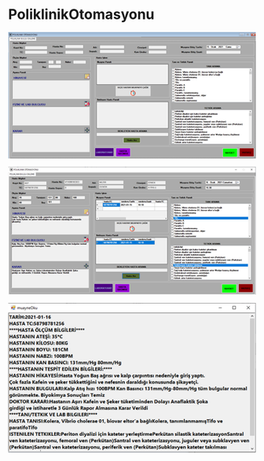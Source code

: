 # PoliklinikOtomasyonu

![alt text](https://raw.githubusercontent.com/Darkksideyoda/Darkksideyoda.github.io/master/Urlimages/first1.png)





![alt text](https://raw.githubusercontent.com/Darkksideyoda/Darkksideyoda.github.io/master/Urlimages/twelth.png)




![alt text](https://raw.githubusercontent.com/Darkksideyoda/Darkksideyoda.github.io/master/Urlimages/fourteenth.png)



